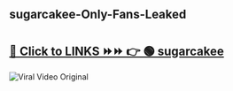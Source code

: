 
 ## sugarcakee-Only-Fans-Leaked

# <h2><a href="https://clipsfans.com/sugarcakee&ref=git">🔗 Click to LINKS ⏩⏩ 👉 🟢 sugarcakee </a></h2>

<a href="https://clipsfans.com/sugarcakee&ref=git" rel="nofollow" data-target="animated-image.originalLink"><img src="https://i.ibb.co.com/xMMVF88/686577567.gif" alt="Viral Video Original" style="max-width: 100%; display: inline-block;" data-target="animated-image.originalImage"></a>
